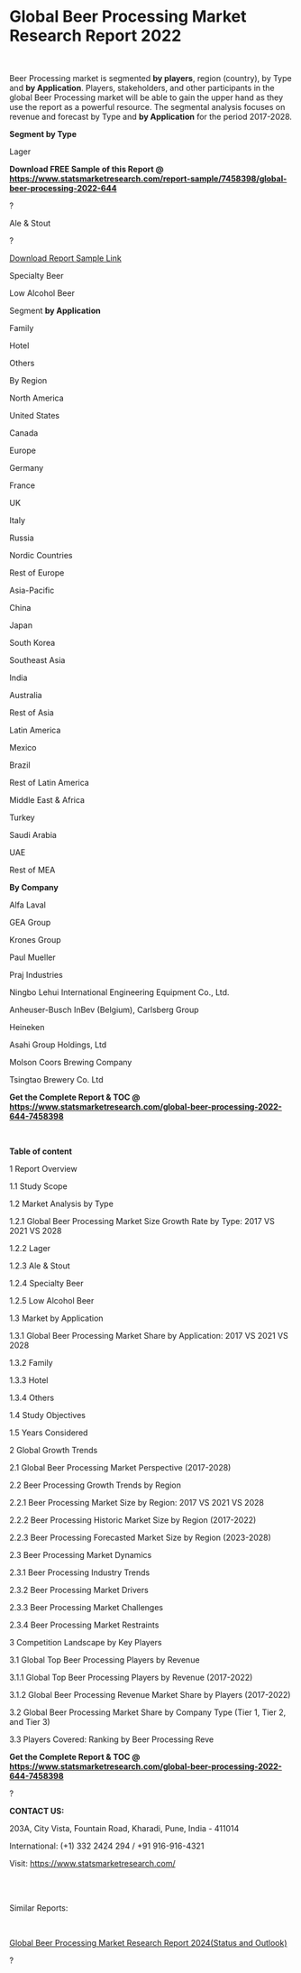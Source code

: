<h1>Global Beer Processing Market Research Report 2022</h1><br/><p>Beer Processing market is segmented <strong>by players</strong>, region (country), by Type and <strong>by Application</strong>. Players, stakeholders, and other participants in the global Beer Processing market will be able to gain the upper hand as they use the report as a powerful resource. The segmental analysis focuses on revenue and forecast by Type and <strong>by Application</strong> for the period 2017-2028.</p>
 
 
 
 <p><strong>Segment by Type</strong></p>
 
 
 
 <p>Lager</p>
 
 
 
 <div><b>Download FREE Sample of this Report @ <a href="https://www.statsmarketresearch.com/download-free-sample/7458398/global-beer-processing-2022-644">https://www.statsmarketresearch.com/report-sample/7458398/global-beer-processing-2022-644</a></b></div>
 
 
 
 <p>? </p>
 
 
 
 <p>Ale & Stout</p>
 
 
 
 <p>? </p>
 
 
 
 <p><a href="https://www.statsmarketresearch.com/download-free-sample/7458398/global-beer-processing-2022-644">Download Report Sample Link</a></p>
 
 
 
 <p>Specialty Beer</p>
 
 
 
 <p>Low Alcohol Beer</p>
 
 
 
 <p>Segment <strong>by Application</strong></p>
 
 
 
 <p>Family</p>
 
 
 
 <p>Hotel</p>
 
 
 
 <p>Others</p>
 
 
 
 <p>By Region</p>
 
 
 
 <p>North America</p>
 
 
 
 <p>United States</p>
 
 
 
 <p>Canada</p>
 
 
 
 <p>Europe</p>
 
 
 
 <p>Germany</p>
 
 
 
 <p>France</p>
 
 
 
 <p>UK</p>
 
 
 
 <p>Italy</p>
 
 
 
 <p>Russia</p>
 
 
 
 <p>Nordic Countries</p>
 
 
 
 <p>Rest of Europe</p>
 
 
 
 <p>Asia-Pacific</p>
 
 
 
 <p>China</p>
 
 
 
 <p>Japan</p>
 
 
 
 <p>South Korea</p>
 
 
 
 <p>Southeast Asia</p>
 
 
 
 <p>India</p>
 
 
 
 <p>Australia</p>
 
 
 
 <p>Rest of Asia</p>
 
 
 
 <p>Latin America</p>
 
 
 
 <p>Mexico</p>
 
 
 
 <p>Brazil</p>
 
 
 
 <p>Rest of Latin America</p>
 
 
 
 <p>Middle East & Africa</p>
 
 
 
 <p>Turkey</p>
 
 
 
 <p>Saudi Arabia</p>
 
 
 
 <p>UAE</p>
 
 
 
 <p>Rest of MEA</p>
 
 
 
 <p><strong>By Company</strong></p>
 
 
 
 <p>Alfa Laval</p>
 
 
 
 <p>GEA Group</p>
 
 
 
 <p>Krones Group</p>
 
 
 
 <p>Paul Mueller</p>
 
 
 
 <p>Praj Industries</p>
 
 
 
 <p>Ningbo Lehui International Engineering Equipment Co., Ltd.</p>
 
 
 
 <p>Anheuser-Busch InBev (Belgium), Carlsberg Group</p>
 
 
 
 <p>Heineken</p>
 
 
 
 <p>Asahi Group Holdings, Ltd</p>
 
 
 
 <p>Molson Coors Brewing Company</p>
 
 
 
 <p>Tsingtao Brewery Co. Ltd</p>
 
 
 
 <div><b>Get the Complete Report & TOC @ <a href="https://www.statsmarketresearch.com/global-beer-processing-2022-644-7458398">https://www.statsmarketresearch.com/global-beer-processing-2022-644-7458398</a></b></div>
 
 
 
 <p><br />
 
 <b>Table of content</b></p>
 
 
 
 <p>1 Report Overview<br />
 
 1.1 Study Scope<br />
 
 1.2 Market Analysis by Type<br />
 
 1.2.1 Global Beer Processing Market Size Growth Rate by Type: 2017 VS 2021 VS 2028<br />
 
 1.2.2 Lager<br />
 
 1.2.3 Ale & Stout<br />
 
 1.2.4 Specialty Beer<br />
 
 1.2.5 Low Alcohol Beer<br />
 
 1.3 Market by Application<br />
 
 1.3.1 Global Beer Processing Market Share by Application: 2017 VS 2021 VS 2028<br />
 
 1.3.2 Family<br />
 
 1.3.3 Hotel<br />
 
 1.3.4 Others<br />
 
 1.4 Study Objectives<br />
 
 1.5 Years Considered<br />
 
 2 Global Growth Trends<br />
 
 2.1 Global Beer Processing Market Perspective (2017-2028)<br />
 
 2.2 Beer Processing Growth Trends by Region<br />
 
 2.2.1 Beer Processing Market Size by Region: 2017 VS 2021 VS 2028<br />
 
 2.2.2 Beer Processing Historic Market Size by Region (2017-2022)<br />
 
 2.2.3 Beer Processing Forecasted Market Size by Region (2023-2028)<br />
 
 2.3 Beer Processing Market Dynamics<br />
 
 2.3.1 Beer Processing Industry Trends<br />
 
 2.3.2 Beer Processing Market Drivers<br />
 
 2.3.3 Beer Processing Market Challenges<br />
 
 2.3.4 Beer Processing Market Restraints<br />
 
 3 Competition Landscape by Key Players<br />
 
 3.1 Global Top Beer Processing Players by Revenue<br />
 
 3.1.1 Global Top Beer Processing Players by Revenue (2017-2022)<br />
 
 3.1.2 Global Beer Processing Revenue Market Share by Players (2017-2022)<br />
 
 3.2 Global Beer Processing Market Share by Company Type (Tier 1, Tier 2, and Tier 3)<br />
 
 3.3 Players Covered: Ranking by Beer Processing Reve</p>
 
 
 
 <div><b>Get the Complete Report & TOC @ <a href="https://www.statsmarketresearch.com/global-beer-processing-2022-644-7458398">https://www.statsmarketresearch.com/global-beer-processing-2022-644-7458398</a></b></div>
 
 
 
 <p>? </p>
 
 
 
 <p><b>CONTACT US:</b><br />
 
 203A, City Vista, Fountain Road, Kharadi, Pune, India - 411014<br />
 
 International: (+1) 332 2424 294 / +91 916-916-4321<br />
 
 Visit: <a href="https://www.statsmarketresearch.com/">https://www.statsmarketresearch.com/</a><br />
 
 <br />
 
 <br />
 
 Similar Reports:<br />
 
 <br />
 
 <a href="https://www.statsmarketresearch.com/global-beer-processing-2024-104-7993675">Global Beer Processing Market Research Report 2024(Status and Outlook)</a><br />
 
 ? </p>